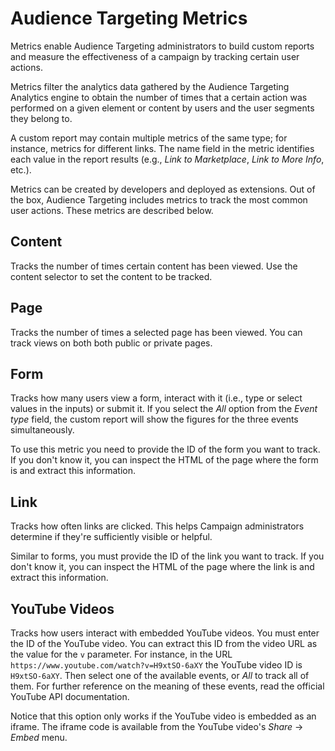 # Audience Targeting Metrics [](id=audience-targeting-metrics)

Metrics enable Audience Targeting administrators to build custom reports and
measure the effectiveness of a campaign by tracking certain user actions.

Metrics filter the analytics data gathered by the Audience Targeting Analytics
engine to obtain the number of times that a certain action was performed on a
given element or content by users and the user segments they belong to.

A custom report may contain multiple metrics of the same type; for instance,
metrics for different links. The name field in the metric identifies each value
in the report results (e.g., *Link to Marketplace*, *Link to More Info*, etc.).

Metrics can be created by developers and deployed as extensions. Out of the box,
Audience Targeting includes metrics to track the most common user actions. These
metrics are described below.

## Content [](id=content)

Tracks the number of times certain content has been viewed. Use the content
selector to set the content to be tracked.

## Page [](id=page)

Tracks the number of times a selected page has been viewed. You can track views
on both both public or private pages.

## Form [](id=form)

Tracks how many users view a form, interact with it (i.e., type or select values
in the inputs) or submit it. If you select the *All* option from the *Event
type* field, the custom report will show the figures for the three events
simultaneously.

To use this metric you need to provide the ID of the form you want to track. If
you don't know it, you can inspect the HTML of the page where the form is and
extract this information.

<!-- See WCM-593. Once that ticket is finished, inspecting HTML code of a form
will no longer be necessary to acquire the form's ID. -Cody -->

## Link [](id=link)

Tracks how often links are clicked. This helps Campaign administrators determine
if they're sufficiently visible or helpful.

Similar to forms, you must provide the ID of the link you want to track. If you
don't know it, you can inspect the HTML of the page where the link is and
extract this information.

## YouTube Videos [](id=youtube-videos)

Tracks how users interact with embedded YouTube videos. You must enter the ID of
the YouTube video. You can extract this ID from the video URL as the value for
the `v` parameter. For instance, in the URL
`https://www.youtube.com/watch?v=H9xtSO-6aXY` the YouTube video ID is
`H9xtSO-6aXY`. Then select one of the available events, or *All* to track all of
them. For further reference on the meaning of these events, read the official
YouTube API documentation.

Notice that this option only works if the YouTube video is embedded as an
iframe. The iframe code is available from the YouTube video's *Share* &rarr;
*Embed* menu.
